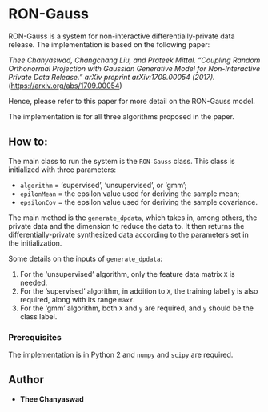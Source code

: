 # RON-Gauss

RON-Gauss is a system for non-interactive differentially-private data release. The implementation is based on the following paper:

*Thee Chanyaswad, Changchang Liu, and Prateek Mittal. “Coupling Random Orthonormal Projection with Gaussian Generative Model for Non-Interactive Private Data Release.” arXiv preprint arXiv:1709.00054 (2017).* (https://arxiv.org/abs/1709.00054)

Hence, please refer to this paper for more detail on the RON-Gauss model.

The implementation is for all three algorithms proposed in the paper.

## How to:

The main class to run the system is the `RON-Gauss` class. This class is initialized with three parameters:
- `algorithm` = ‘supervised’, ‘unsupervised’, or ‘gmm’;
- `epilonMean` = the epsilon value used for deriving the sample mean;
- `epsilonCov` = the epsilon value used for deriving the sample covariance.

The main method is the `generate_dpdata`, which takes in, among others, the private data and the dimension to reduce the data to. It then returns the differentially-private synthesized data according to the parameters set in the initialization.

Some details on the inputs of `generate_dpdata`:
1) For the ‘unsupervised’ algorithm, only the feature data matrix `X` is needed. 
2) For the ’supervised’ algorithm, in addition to `X`, the training label `y` is also required, along with its range `maxY`. 
3) For the ‘gmm’ algorithm, both `X` and `y` are required, and `y` should be the class label.


### Prerequisites

The implementation is in Python 2 and `numpy` and `scipy` are required.


## Author

* **Thee Chanyaswad**

